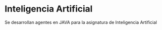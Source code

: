 # Inteligencia Artificial

Se desarrollan agentes en JAVA para la asignatura de Inteligencia Artificial
